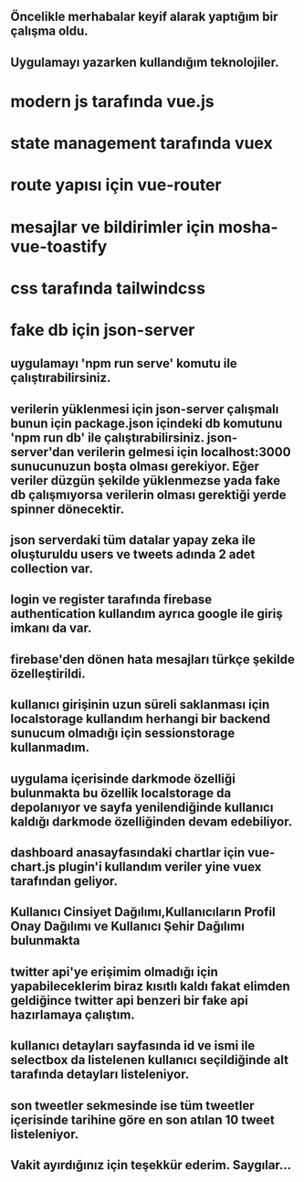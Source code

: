## Öncelikle merhabalar keyif alarak yaptığım bir çalışma oldu.

## Uygulamayı yazarken kullandığım teknolojiler.
# modern js tarafında vue.js
# state management tarafında vuex
# route yapısı için vue-router
# mesajlar ve bildirimler için mosha-vue-toastify
# css tarafında tailwindcss
# fake db için json-server

## uygulamayı 'npm run serve' komutu ile çalıştırabilirsiniz.

## verilerin yüklenmesi için json-server çalışmalı bunun için package.json içindeki db komutunu 'npm run db' ile çalıştırabilirsiniz. json-server'dan verilerin gelmesi için localhost:3000 sunucunuzun boşta olması gerekiyor. Eğer veriler düzgün şekilde yüklenmezse yada fake db çalışmıyorsa verilerin olması gerektiği yerde spinner dönecektir.

## json serverdaki tüm datalar yapay zeka ile oluşturuldu users ve tweets adında 2 adet collection var.

## login ve register tarafında firebase authentication kullandım ayrıca google ile giriş imkanı da var.

## firebase'den dönen hata mesajları türkçe şekilde özelleştirildi.

## kullanıcı girişinin uzun süreli saklanması için localstorage kullandım herhangi bir backend sunucum olmadığı için sessionstorage kullanmadım.

## uygulama içerisinde darkmode özelliği bulunmakta bu özellik localstorage da depolanıyor ve sayfa yenilendiğinde kullanıcı kaldığı darkmode özelliğinden devam edebiliyor.

## dashboard anasayfasındaki chartlar için vue-chart.js plugin'i kullandım veriler yine vuex tarafından geliyor.

## Kullanıcı Cinsiyet Dağılımı,Kullanıcıların Profil Onay Dağılımı ve Kullanıcı Şehir Dağılımı bulunmakta

## twitter api'ye erişimim olmadığı için yapabileceklerim biraz kısıtlı kaldı fakat elimden geldiğince twitter api benzeri bir fake api hazırlamaya çalıştım.

## kullanıcı detayları sayfasında id ve ismi ile selectbox da listelenen kullanıcı seçildiğinde alt tarafında detayları listeleniyor.

## son tweetler sekmesinde ise tüm tweetler içerisinde tarihine göre en son atılan 10 tweet listeleniyor.

## Vakit ayırdığınız için teşekkür ederim. Saygılar...

